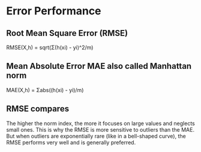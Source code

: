 # Error Performance
## Root Mean Square Error (RMSE)
RMSE(X,h) = sqrt(Σ(h(xi) - yi)^2/m)
## Mean Absolute Error MAE also called Manhattan norm
MAE(X,h) = Σabs((h(xi) - yi)/m)
## RMSE compares 
The higher the norm index, the more it focuses on large values and neglects small ones. This is why the RMSE is more sensitive to outliers than the MAE. But when outliers are exponentially rare (like in a bell-shaped curve), the RMSE performs very well and is generally preferred.